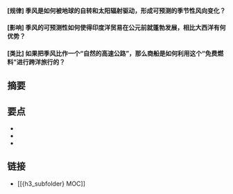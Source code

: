 #### [规律] 季风是如何被地球的自转和太阳辐射驱动，形成可预测的季节性风向变化？


#### [影响] 季风的可预测性如何使得印度洋贸易在公元前就蓬勃发展，相比大西洋有何优势？


#### [类比] 如果把季风比作一个“自然的高速公路”，那么商船是如何利用这个“免费燃料”进行跨洋旅行的？


## 摘要


## 要点

- 
- 
- 

## 链接

- [[{h3_subfolder} MOC]]
